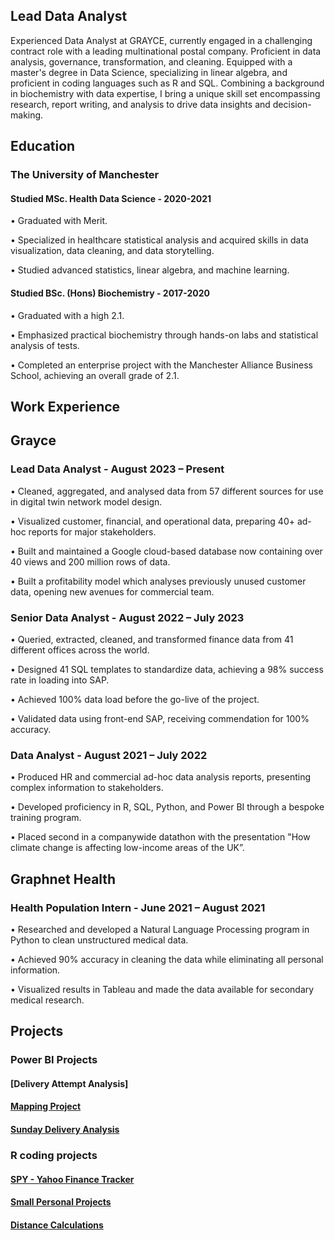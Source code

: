 ## Lead Data Analyst

Experienced Data Analyst at GRAYCE, currently engaged in a challenging contract role with a leading multinational postal company. Proficient in data analysis, governance, transformation, and cleaning. Equipped with a master's degree in Data Science, specializing in linear algebra, and proficient in coding languages such as R and SQL. Combining a background in biochemistry with data expertise, I bring a unique skill set encompassing research, report writing, and analysis to drive data insights and decision-making.

## Education
### The University of Manchester				

#### Studied MSc. Health Data Science					-		  			 2020-2021

•	Graduated with Merit.

•	Specialized in healthcare statistical analysis and acquired skills in data visualization, data cleaning, and data storytelling.

•	Studied advanced statistics, linear algebra, and machine learning.

#### Studied BSc. (Hons) Biochemistry -			   							2017-2020

•	Graduated with a high 2.1.

•	Emphasized practical biochemistry through hands-on labs and statistical analysis of tests.

•	Completed an enterprise project with the Manchester Alliance Business School, achieving an overall grade of 2.1.

## Work Experience

## Grayce
### Lead Data Analyst				-  			    		August 2023 – Present
•	Cleaned, aggregated, and analysed data from 57 different sources for use in digital twin network model design.

•	Visualized customer, financial, and operational data, preparing 40+ ad-hoc reports for major stakeholders.

•	Built and maintained a Google cloud-based database now containing over 40 views and 200 million rows of data.

•	Built a profitability model which analyses previously unused customer data, opening new avenues for commercial team.

### Senior Data Analyst 		  	-						August 2022 – July 2023
•	Queried, extracted, cleaned, and transformed finance data from 41 different offices across the world.

•	Designed 41 SQL templates to standardize data, achieving a 98% success rate in loading into SAP.

•	Achieved 100% data load before the go-live of the project.

•	Validated data using front-end SAP, receiving commendation for 100% accuracy.

### Data Analyst						  -    				August 2021 – July 2022
•	Produced HR and commercial ad-hoc data analysis reports, presenting complex information to stakeholders.

•	Developed proficiency in R, SQL, Python, and Power BI through a bespoke training program.

•	Placed second in a companywide datathon with the presentation "How climate change is affecting low-income areas of the UK”.

## Graphnet Health
### Health Population Intern 			-				June 2021 – August 2021
•	Researched and developed a Natural Language Processing program in Python to clean unstructured medical data.

•	Achieved 90% accuracy in cleaning the data while eliminating all personal information.

•	Visualized results in Tableau and made the data available for secondary medical research.

## Projects

### Power BI Projects
#### [Delivery Attempt Analysis]

#### [Mapping Project](https://dylanpriceginno.github.io/MappingProject/)

#### [Sunday Delivery Analysis](https://dylanpriceginno.github.io/Sunday-Delivery/)

### R coding projects

#### [SPY - Yahoo Finance Tracker](https://dylanpriceginno.github.io/SPYTracker/)

#### [Small Personal Projects](https://dylanpriceginno.github.io/Dylans-Rscripting-Projects)

#### [Distance Calculations](https://dylanpriceginno.github.io/DistanceMatrix)



